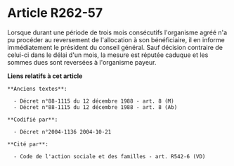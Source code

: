 # Article R262-57

Lorsque durant une période de trois mois consécutifs l'organisme agréé n'a pu procéder au reversement de l'allocation à son
bénéficiaire, il en informe immédiatement le président du conseil général. Sauf décision contraire de celui-ci dans le délai
d'un mois, la mesure est réputée caduque et les sommes dues sont reversées à l'organisme payeur.

**Liens relatifs à cet article**

	**Anciens textes**:

	  - Décret n°88-1115 du 12 décembre 1988 - art. 8 (M)
	  - Décret n°88-1115 du 12 décembre 1988 - art. 8 (Ab)

	**Codifié par**:

	  - Décret n°2004-1136 2004-10-21

	**Cité par**:

	  - Code de l'action sociale et des familles - art. R542-6 (VD)
